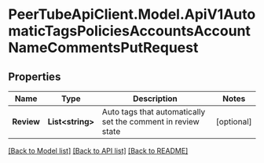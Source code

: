 # PeerTubeApiClient.Model.ApiV1AutomaticTagsPoliciesAccountsAccountNameCommentsPutRequest

## Properties

Name | Type | Description | Notes
------------ | ------------- | ------------- | -------------
**Review** | **List&lt;string&gt;** | Auto tags that automatically set the comment in review state | [optional] 

[[Back to Model list]](../README.md#documentation-for-models) [[Back to API list]](../README.md#documentation-for-api-endpoints) [[Back to README]](../README.md)


